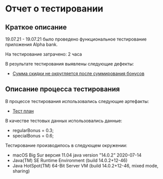 # Отчет о тестировании <Alpha bank>

## Краткое описание

19.07.21 - 19.07.21 было проведено функциональное тестирование приложения Alpha bank.

На тестирование затрачено: 2 часа

В результате тестирования выявлены следующие дефекты:
* [Сумма скидки не округляется после суммирования бонусов](https://github.com/krich13/Precision/issues/1)

## Описание процесса тестирования

В процессе тестирования использовались следующие артефакты:
* [Тест план](https://docs.google.com/spreadsheets/d/16agbKa6Kj0SWUljiW8DsrEmzU7h343Tgk6lvd_zcxHc/edit?usp=sharing)

В качестве тестовых данных использовались данные:

* regularBonus = 0.3;
* specialBonus = 0.6;

Тестирование производилось в следующем окружении:

* macOS Big Sur версия 11.04
java version "14.0.2" 2020-07-14
* Java(TM) SE Runtime Environment (build 14.0.2+12-46)
* Java HotSpot(TM) 64-Bit Server VM (build 14.0.2+12-46, mixed mode, sharing)

